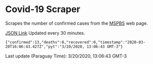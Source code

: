 # Covid-19 Scraper

Scrapes the number of confirmed cases from the [MSPBS](https://www.mspbs.gov.py/covid-19.php) web page.

[JSON Link](https://jmayalag.github.io/covid19-scrape/cases.json)
Updated every 30 minutes.
```
{"confirmed":13,"deaths":0,"recovered":0,"timestamp":"2020-03-20T16:06:43.427Z","pyt":"3/20/2020, 13:06:43 GMT-3"}
```
Last update (Paraguay Time): 3/20/2020, 13:06:43 GMT-3